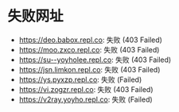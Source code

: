 # 失败网址
- https://deo.babox.repl.co: 失败 (403
Failed)
- https://moo.zxco.repl.co: 失败 (403
Failed)
- https://su--yoyholee.repl.co: 失败 (403
Failed)
- https://jsn.limkon.repl.co: 失败 (403
Failed)
- https://ys.pyxzp.repl.co: 失败 (Failed)
- https://vi.zogzr.repl.co: 失败 (403
Failed)
- https://v2ray.yoyho.repl.co: 失败 (Failed)
